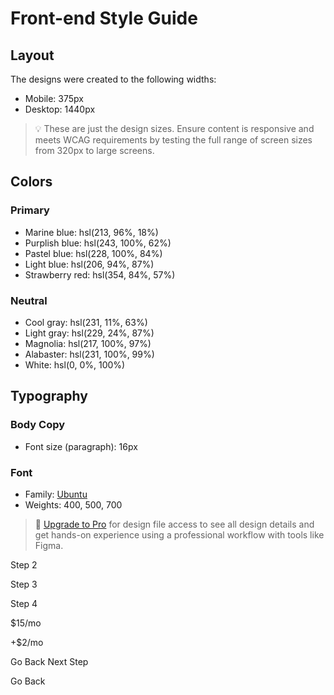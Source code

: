 # Front-end Style Guide

## Layout

The designs were created to the following widths:

- Mobile: 375px
- Desktop: 1440px

> 💡 These are just the design sizes. Ensure content is responsive and meets WCAG requirements by testing the full range of screen sizes from 320px to large screens.

## Colors

### Primary

- Marine blue: hsl(213, 96%, 18%)
- Purplish blue: hsl(243, 100%, 62%)
- Pastel blue: hsl(228, 100%, 84%)
- Light blue: hsl(206, 94%, 87%)
- Strawberry red: hsl(354, 84%, 57%)

### Neutral

- Cool gray: hsl(231, 11%, 63%)
- Light gray: hsl(229, 24%, 87%)
- Magnolia: hsl(217, 100%, 97%)
- Alabaster: hsl(231, 100%, 99%)
- White: hsl(0, 0%, 100%)

## Typography

### Body Copy

- Font size (paragraph): 16px

### Font

- Family: [Ubuntu](https://fonts.google.com/specimen/Ubuntu)
- Weights: 400, 500, 700

> 💎 [Upgrade to Pro](https://www.frontendmentor.io/pro?ref=style-guide) for design file access to see all design details and get hands-on experience using a professional workflow with tools like Figma.




  <!-- Sidebar start -->

  
  

  Step 2
  
  Step 3
  

  Step 4
  

  <!-- Sidebar end -->

  <!-- Step 1 start -->

  
  

  
  

  
  

  
  

  

  <!-- Step 1 end -->

  <!-- Step 2 start -->

  
  

  
  

  
  

  
  $15/mo

 
  

  
  

  
  
  

  
    

  
  
  

  
  
  +$2/mo

  Go Back
  Next Step

  
  
  

  <!-- Dynamically add subscription and add-on selections here -->

  

  Go Back
  

  
  

  


 
